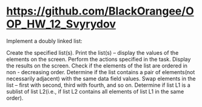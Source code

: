 # https://github.com/BlackOrangee/OOP_HW_12_Svyrydov
 Implement a doubly linked list:
 
  Create the specified list(s).
  Print the list(s) – display the values of the elements on the screen.
  Perform the actions specified in the task.
  Display the results on the screen.
  Check if the elements of the list are ordered in non - decreasing order.
  Determine if the list contains a pair of elements(not necessarily adjacent) with the same data field values.
  Swap elements in the list – first with second, third with fourth, and so on.
  Determine if list L1 is a sublist of list L2(i.e., if list L2 contains all elements of list L1 in the same order).
